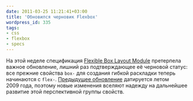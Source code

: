 ```yaml
---
date: 2011-03-25 11:21:41+03:00
title: 'Обновился черновик Flexbox'
wordpress_id: 335
tags:
- css
- flexbox
- specs
---
```


На этой неделе спецификация [Flexible Box Layout Module][1] претерпела важное обновление, лишний раз подтверждающее её черновой статус: все прежние свойства `box-` для создания гибкой раскладки теперь начинаются с `flex-`. [Предыдущее обновление][2] датируется летом 2009 года, поэтому новые изменения вселяют надежду на дальнейшее развитие этой перспективной группы свойств.

[1]: http://www.w3.org/TR/2011/WD-css3-flexbox-20110322/
[2]: http://www.w3.org/TR/2009/WD-css3-flexbox-20090723/
